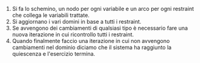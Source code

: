 1) Si fa lo schemino, un nodo per ogni variabile e un arco per ogni restraint che collega le variabili trattate.
2) Si aggiornano i vari domini in base a tutti i restraint.
3) Se avvengono dei cambiamenti di qualsiasi tipo è necessario fare una nuova iterazione in cui ricontrollo tutti i restraint.
4) Quando finalmente faccio una iterazione in cui non avvengono cambiamenti nel dominio diciamo che il sistema ha raggiunto la quiescenza e l'esercizio termina.


